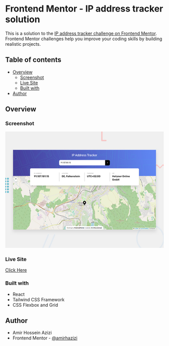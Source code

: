# Frontend Mentor - IP address tracker solution

This is a solution to the [IP address tracker challenge on Frontend Mentor](https://www.frontendmentor.io/challenges/ip-address-tracker-I8-0yYAH0). Frontend Mentor challenges help you improve your coding skills by building realistic projects.

## Table of contents

- [Overview](#overview)
  - [Screenshot](#screenshot)
  - [Live Site](#livesite)
  - [Built with](#built-with)
- [Author](#author)

## Overview

### Screenshot

![screenshot](./public/desktop-preview.jpg)

### Live Site

[Click Here](https://nimble-sundae-138e72.netlify.app/)

### Built with

- React
- Tailwind CSS Framework
- CSS Flexbox and Grid

## Author

- Amir Hossein Azizi
- Frontend Mentor - [@amirhazizi](https://www.frontendmentor.io/profile/amirhazizi)
